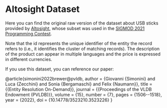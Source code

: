 <h1>Altosight Dataset</h1>

Here you can find the original raw version of the dataset about USB sticks provided by <a href="https://altosight.com">Altosight</a>, whose subset was used in the <a href="https://dbgroup.ing.unimo.it/sigmod21contest">SIGMOD 2021 Programming Contest</a>.

Note that the id represents the unique identifier of the entity the record refers to (i.e., it identifies the cluster of matching records).
The description of the product can appear in multiple languages and the price is expressed in different currencies.

If you use this dataset, you can reference our paper:

@article{simonini2022brewer@pvldb,
  author    = {Giovanni {Simonini} and
               Luca {Zecchini} and
               Sonia {Bergamaschi} and
               Felix {Naumann}},
  title     = {{Entity Resolution On-Demand}},
  journal   = {{Proceedings of the VLDB Endowment (PVLDB)}},
  volume    = {15},
  number    = {7},
  pages     = {1506--1518},
  year      = {2022},
  doi       = {10.14778/3523210.3523226}
}
